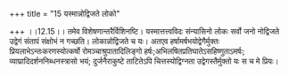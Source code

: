 +++
title = "15 यस्मान्नोद्विजते लोको"

+++
।।12.15।। तमेव विशेषणान्तरैर्विशिनष्टि। यस्मात्तत्त्वविदः संन्यासिनो लोकः
सर्वो जनो नोद्विजते उद्वेगं संतापं संक्षोभं न गच्छति। लोकान्नोद्विजते च
यः। अतएव हर्षामर्षभयोद्वेगैर्मुक्तः प्रियलाभेऽन्तःकरणस्योत्कर्षो
रोमञ्चाश्रुपातादिलिङ्गो हर्षः;अभिलषितप्रतिघातेऽसहिष्णुताऽमर्षः;
व्याघ्रादिदर्शननिब्धनस्त्रासो भयं; दुर्जनैराकुष्टे ताटितेऽपि
चित्तस्योद्विग्नता उद्वेगस्तैर्मुक्तो यः स च मे प्रियः।
